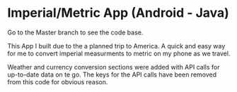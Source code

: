 # Imperial/Metric App (Android - Java)

Go to the Master branch to see the code base.

This App I built due to the a planned trip to America.
A quick and easy way for me to convert imperial measurments to metric on my phone as we travel.

Weather and currency conversion sections were added with API calls for up-to-date data on te go.
The keys for the API calls have been removed from this code for obvious reason.
